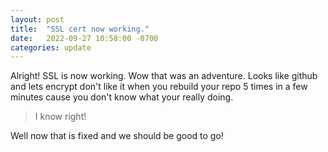 ```yaml
---
layout: post
title:  "SSL cert now working."
date:   2022-09-27 10:58:00 -0700
categories: update
---
```

Alright! SSL is now working. Wow that was an adventure. Looks like github and lets encrypt don't like it when you rebuild your repo 5 times in a few minutes cause you don't know what your really doing.

>I know right!

Well now that is fixed and we should be good to go!